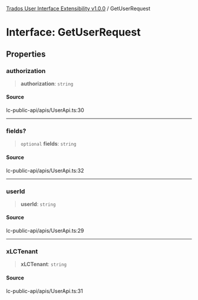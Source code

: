 [Trados User Interface Extensibility v1.0.0](../wiki/globals) / GetUserRequest

# Interface: GetUserRequest

## Properties

### authorization

> **authorization**: `string`

#### Source

lc-public-api/apis/UserApi.ts:30

***

### fields?

> `optional` **fields**: `string`

#### Source

lc-public-api/apis/UserApi.ts:32

***

### userId

> **userId**: `string`

#### Source

lc-public-api/apis/UserApi.ts:29

***

### xLCTenant

> **xLCTenant**: `string`

#### Source

lc-public-api/apis/UserApi.ts:31
